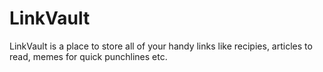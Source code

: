 # LinkVault

LinkVault is a place to store all of your handy links like recipies, articles to read, memes for quick punchlines etc.